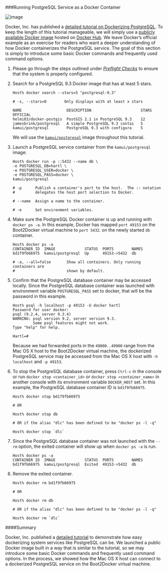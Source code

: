 ###Running PostgreSQL Service as a Docker Container
![image](https://s3.amazonaws.com/learningdocker/wordpress/running-postgresql-service-docker-container/dockerized-postgresql-database-mac-os-x-boot2docker.jpg)
Docker, Inc. has published a [detailed tutorial on Dockerizing PostgreSQL](https://docs.docker.com/examples/postgresql_service/).  To keep the length of this tutorial manageable, we will simply use a [publicly available Docker image](https://github.com/kamui/docker-postgresql) hosted on [Docker Hub](https://hub.docker.com/).  We leave Docker’s official example as an exercise for readers who want a deeper understanding of how Docker containerizes the PostgreSQL service.  The goal of this section is simply to introduce some basic Docker commands and frequently used command options.

1.  Please go through the steps outlined under *[Preflight Checks](http://learningdocker.com/preflight-checks/)* to ensure that the system is properly configured.

2.  Search for a PostgreSQL 9.3 Docker image that has at least 5 stars.

	```
	Host% docker search --stars=5 "postgresql-9.3"
	
	# -s, --stars=0        Only displays with at least x stars
	
	NAME                    DESCRIPTION                      STARS  OFFICIAL
	helmi03/docker-postgis  PostGIS 2.1 in PostgreSQL 9.3    12
	jamesbrink/postgresql   A simple PostgreSQL 9.3 contai   5
	kamui/postgresql        PostgreSQL 9.3 with configura    5
	```
	
	We will use the [`kamui/postgresql`](https://registry.hub.docker.com/u/kamui/postgresql/) image throughout this tutorial.
	
	
3.  Launch a PostgreSQL service container from the `kamui/postgresql` image:

	```
	Host% docker run -p ::5432 --name db \
	-e POSTGRESQL_DB=hartl \
	-e POSTGRESQL_USER=docker \
	-e POSTGRESQL_PASS=docker \
	kamui/postgresql
	
	# -p      Publish a container's port to the host.  The :: notation
	#         delegates the host port selection to Docker.
	
	# --name  Assign a name to the container.
	
	# -e      Set environment variables.
	```

4.  Make sure the PostgreSQL Docker container is up and running with `docker ps -a`.  In this example, Docker has mapped `port 49153` on the Boot2Docker virtual machine to `port 5432`. on the newly started `db` container.

	```
	Host% docker ps -a
	CONTAINER ID  IMAGE             STATUS  PORTS        NAMES
	bd1f9fb66975  kamui/postgresql  Up      49153->5432  db
	
	# -a, --all=false       Show all containers. Only running containers are
	#                       shown by default.
	```

5.  Confirm that the PostgreSQL database container may be accessed locally.  Since the PostgreSQL database container was launched with environment variable `POSTGRESQL_PASS` set to docker, that will be the password in this example.

	```
	Host% psql -h localhost -p 49153 -U docker hartl
	Password for user docker: 
	psql (9.2.4, server 9.3.4)
	WARNING: psql version 9.2, server version 9.3.
	         Some psql features might not work.
	Type "help" for help.
	
	Hartl=#
	```

	Because we had forwarded ports in the `49000..49900` range from the Mac OS X host to the Boot2Docker virtual machine, the dockerized PostgreSQL service may be accessed from the Mac OS X host with `-h localhost` and `-p 49153`.

6.  To stop the PostgreSQL database container, press `Ctrl-c` in the console or run `docker stop <container_id>` or `docker stop <container_name>` in another console with its environment variable `DOCKER_HOST` set.  In this example, the PostgreSQL database container ID is `bd1f9fb66975`.

	```
	Host% docker stop bd1f9fb66975
	
	# OR
	
	Host% docker stop db
	
	# OR if the alias "dlc" has been defined to be "docker ps -l -q"
	
	Host% docker stop `dlc`
	```

7.  Since the PostgreSQL database container was not launched with the `--rm` option, the exited container will show up when `docker ps -a` is run.

	```
	Host% docker ps -a
	CONTAINER ID  IMAGE             STATUS  PORTS        NAMES
	bd1f9fb66975  kamui/postgresql  Exited  49153->5432  db
	```

8.  Remove the exited container.

	```
	Host% docker rm bd1f9fb66975
	
	# OR
	
	Host% docker rm db
	
	# OR if the alias "dlc" has been defined to be "docker ps -l -q"
	
	Host% docker rm `dlc`
	```

####Summary

Docker, Inc. published a [detailed tutorial](https://docs.docker.com/examples/postgresql_service/) to demonstrate how easy dockerizing system services like PostgreSQL can be.  We launched a public Docker image built in a way that is similar to the tutorial, so we may introduce some basic Docker commands and frequently used command options.  In the process, we showed how the Mac OS X host can connect to a dockerized PostgreSQL service on the Boot2Docker virtual machine.

